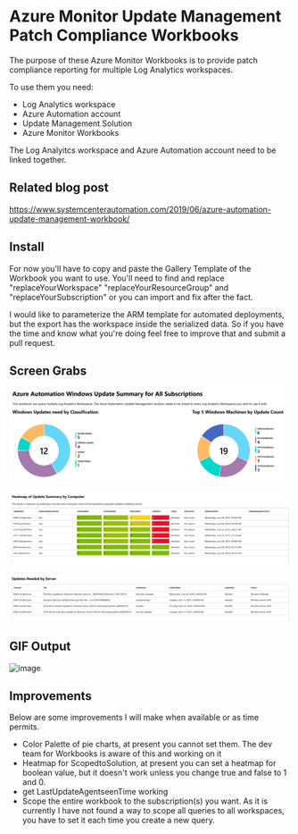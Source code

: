 # Azure Monitor Update Management Patch Compliance Workbooks

The purpose of these Azure Monitor Workbooks is to provide patch compliance reporting for multiple Log Analytics workspaces.

To use them you need:
- Log Analytics workspace
- Azure Automation account
- Update Management Solution
- Azure Monitor Workbooks

The Log Analyitcs workspace and Azure Automation account need to be linked together.

## Related blog post
https://www.systemcenterautomation.com/2019/06/azure-automation-update-management-workbook/

## Install
For now you'll have to copy and paste the Gallery Template of the Workbook you want to use. You'll need to find and replace "replaceYourWorkspace" "replaceYourResourceGroup" and "replaceYourSubscription" or you can import and fix after the fact.

I would like to parameterize the ARM template for automated deployments, but the export has the workspace inside the serialized data. So if you have the time and know what you're doing feel free to improve that and submit a pull request.


## Screen Grabs
![image](./images/2019-06-26_11-17-24.png)

![image](./images/2019-06-26_11-17-49.png)

![image](./images/2019-06-26_11-18-20.png)


## GIF Output
![image](./images/2019-06-26_11-42-17.gif)

## Improvements

Below are some improvements I will make when available or as time permits.

- Color Palette of pie charts, at present you cannot set them. The dev team for Workbooks is aware of this and working on it
- Heatmap for ScopedtoSolution, at present you can set a heatmap for boolean value, but it doesn't work unless you change true and false to 1 and 0.
- get LastUpdateAgentseenTime working
- Scope the entire workbook to the subscription(s) you want. As it is currently I have not found a way to scope all queries to all workspaces, you have to set it each time you create a new query.